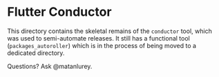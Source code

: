 # Flutter Conductor

This directory contains the skeletal remains of the `conductor` tool, which was
used to semi-automate releases. It still has a functional tool
(`packages_autoroller`) which is in the process of being moved to a dedicated
directory.

Questions? Ask @matanlurey.

